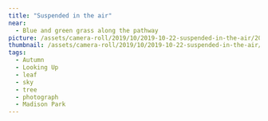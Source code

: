 ```yaml
---
title: "Suspended in the air"
near:
  - Blue and green grass along the pathway
picture: /assets/camera-roll/2019/10/2019-10-22-suspended-in-the-air/20191022_192920614_iOS.jpg
thumbnail: /assets/camera-roll/2019/10/2019-10-22-suspended-in-the-air/20191022_192920614_iOS-thumbnail.jpg
tags:
  - Autumn
  - Looking Up
  - leaf
  - sky
  - tree
  - photograph  
  - Madison Park
---
```


